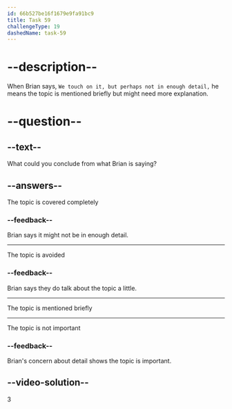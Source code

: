 ```yaml
---
id: 66b527be16f1679e9fa91bc9
title: Task 59
challengeType: 19
dashedName: task-59
---
```


<!--
AUDIO REFERENCE:
Brian: We touch on it, but perhaps not in enough detail.
-->

# --description--

When Brian says, `We touch on it, but perhaps not in enough detail,` he means the topic is mentioned briefly but might need more explanation.

# --question--

## --text--

What could you conclude from what Brian is saying?

## --answers--

The topic is covered completely

### --feedback--

Brian says it might not be in enough detail.

---

The topic is avoided

### --feedback--

Brian says they do talk about the topic a little.

---

The topic is mentioned briefly

---

The topic is not important

### --feedback--

Brian's concern about detail shows the topic is important.

## --video-solution--

3
